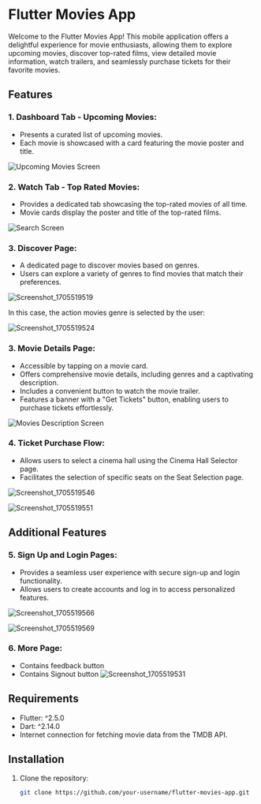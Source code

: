 # Flutter Movies App

Welcome to the Flutter Movies App! This mobile application offers a delightful experience for movie enthusiasts, allowing them to explore upcoming movies, discover top-rated films, view detailed movie information, watch trailers, and seamlessly purchase tickets for their favorite movies.

## Features

### 1. Dashboard Tab - Upcoming Movies:

- Presents a curated list of upcoming movies.
- Each movie is showcased with a card featuring the movie poster and title.

![Upcoming Movies Screen](https://github.com/AWahab02/flutter_task_movies/assets/114500718/3769fe0b-d50a-4a3d-b8a7-a83a7a19234b)


### 2. Watch Tab - Top Rated Movies:

- Provides a dedicated tab showcasing the top-rated movies of all time.
- Movie cards display the poster and title of the top-rated films.

![Search Screen](https://github.com/AWahab02/flutter_task_movies/assets/114500718/93db2194-adc7-4490-aca4-81dd714517fb)

### 3. Discover Page:

- A dedicated page to discover movies based on genres.
- Users can explore a variety of genres to find movies that match their preferences.

![Screenshot_1705519519](https://github.com/AWahab02/flutter_task_movies/assets/114500718/f7d97420-b5af-48c1-9a41-f61b6618ecb0)   

In this case, the action movies genre is selected by the user:

![Screenshot_1705519524](https://github.com/AWahab02/flutter_task_movies/assets/114500718/2c2f1fcb-4d1d-4050-ae68-f6f758362b0c)

### 3. Movie Details Page:

- Accessible by tapping on a movie card.
- Offers comprehensive movie details, including genres and a captivating description.
- Includes a convenient button to watch the movie trailer.
- Features a banner with a "Get Tickets" button, enabling users to purchase tickets effortlessly.

![Movies Description Screen](https://github.com/AWahab02/flutter_task_movies/assets/114500718/d16208fc-de37-4f7f-a85c-41ea959b6843)


### 4. Ticket Purchase Flow:

- Allows users to select a cinema hall using the Cinema Hall Selector page.
- Facilitates the selection of specific seats on the Seat Selection page.

![Screenshot_1705519546](https://github.com/AWahab02/flutter_task_movies/assets/114500718/2a15c53a-b0df-42a9-aeee-43034e070cba)

![Screenshot_1705519551](https://github.com/AWahab02/flutter_task_movies/assets/114500718/f33d582f-b2e2-4c60-a532-2476deddce81)


## Additional Features

### 5. Sign Up and Login Pages:

- Provides a seamless user experience with secure sign-up and login functionality.
- Allows users to create accounts and log in to access personalized features.

![Screenshot_1705519566](https://github.com/AWahab02/flutter_task_movies/assets/114500718/a2c472dd-4ca9-4ecf-b51b-aa6f8404b9a2)

![Screenshot_1705519569](https://github.com/AWahab02/flutter_task_movies/assets/114500718/4a9b08d4-a88e-42a0-9661-28626adbdb53)

### 6. More Page:

- Contains feedback button
- Contains Signout button
![Screenshot_1705519531](https://github.com/AWahab02/flutter_task_movies/assets/114500718/bf04a60a-8f12-4feb-a82f-ac25b3582a20)


## Requirements

- Flutter: ^2.5.0
- Dart: ^2.14.0
- Internet connection for fetching movie data from the TMDB API.

## Installation

1. Clone the repository:

   ```bash
   git clone https://github.com/your-username/flutter-movies-app.git
